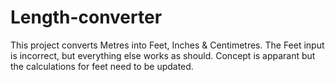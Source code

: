 # Length-converter
This project converts Metres into Feet, Inches & Centimetres.
The Feet input is incorrect, but everything else works as should. Concept is apparant but the calculations for feet need to be updated. 
